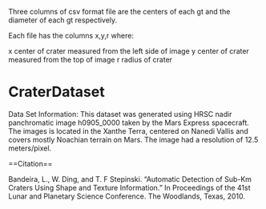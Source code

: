 

Three columns of csv format file are the centers of each gt and the diameter of each gt respectively.


Each file has the columns x,y,r where:

x center of crater measured from the left side of image
y center of crater measured from the top of image
r radius of crater


# CraterDataset

Data Set Information:
This dataset was generated using HRSC nadir panchromatic image h0905_0000 taken by the Mars Express spacecraft. The images is located in the Xanthe Terra, centered on Nanedi Vallis and covers mostly Noachian terrain on Mars. The image had a resolution of 12.5 meters/pixel.


==Citation==

Bandeira, L., W. Ding, and T. F Stepinski. “Automatic Detection of Sub-Km Craters Using Shape and Texture Information.” In Proceedings of the 41st Lunar and Planetary Science Conference. The Woodlands, Texas, 2010.

